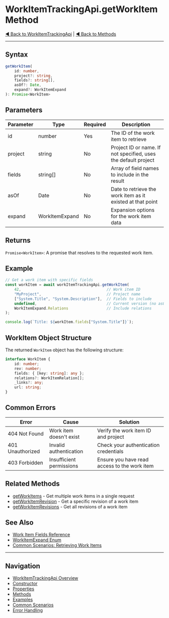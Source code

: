 # WorkItemTrackingApi.getWorkItem Method

[◀ Back to WorkItemTrackingApi](../README.md) | [◀ Back to Methods](./README.md)

---

## Syntax

```typescript
getWorkItem(
    id: number, 
    project?: string, 
    fields?: string[], 
    asOf?: Date, 
    expand?: WorkItemExpand
): Promise<WorkItem>
```

## Parameters

| Parameter | Type | Required | Description |
|-----------|------|----------|-------------|
| id | number | Yes | The ID of the work item to retrieve |
| project | string | No | Project ID or name. If not specified, uses the default project |
| fields | string[] | No | Array of field names to include in the result |
| asOf | Date | No | Date to retrieve the work item as it existed at that point |
| expand | WorkItemExpand | No | Expansion options for the work item data |

## Returns

`Promise<WorkItem>`: A promise that resolves to the requested work item.

## Example

```typescript
// Get a work item with specific fields
const workItem = await workItemTrackingApi.getWorkItem(
    42,                                      // Work item ID
    "MyProject",                             // Project name
    ["System.Title", "System.Description"],  // Fields to include
    undefined,                               // Current version (no asOf date)
    WorkItemExpand.Relations                 // Include relations
);

console.log(`Title: ${workItem.fields["System.Title"]}`);
```

## WorkItem Object Structure

The returned `WorkItem` object has the following structure:

```typescript
interface WorkItem {
    id: number;
    rev: number;
    fields: { [key: string]: any };
    relations?: WorkItemRelation[];
    _links?: any;
    url: string;
}
```

## Common Errors

| Error | Cause | Solution |
|-------|-------|----------|
| 404 Not Found | Work item doesn't exist | Verify the work item ID and project |
| 401 Unauthorized | Invalid authentication | Check your authentication credentials |
| 403 Forbidden | Insufficient permissions | Ensure you have read access to the work item |

## Related Methods

- [getWorkItems](./get-work-items.md) - Get multiple work items in a single request
- [getWorkItemRevision](./get-work-item-revision.md) - Get a specific revision of a work item
- [getWorkItemRevisions](./get-work-item-revisions.md) - Get all revisions of a work item

## See Also

- [Work Item Fields Reference](../work-item-fields.md)
- [WorkItemExpand Enum](../enums/work-item-expand.md)
- [Common Scenarios: Retrieving Work Items](../common-scenarios.md#retrieving-work-items)

---

## Navigation

- [WorkItemTrackingApi Overview](../README.md)
- [Constructor](../constructor.md)
- [Properties](../properties.md)
- [Methods](./README.md)
- [Examples](../examples.md)
- [Common Scenarios](../common-scenarios.md)
- [Error Handling](../error-handling.md) 